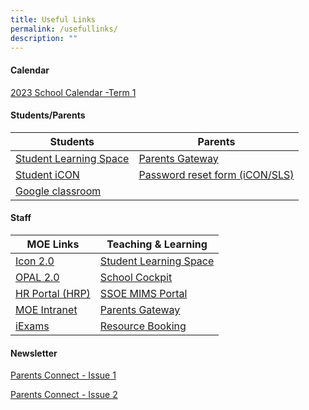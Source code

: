 ```yaml
---
title: Useful Links
permalink: /usefullinks/
description: ""
---
```

#### Calendar
[2023  School Calendar -Term 1](/files/2023_0004b_2023%20Term1%20Calendar.pdf)
#### Students/Parents



| Students | Parents| 
| ----------- | ----------- | 
| [Student Learning Space](https://vle.learning.moe.edu.sg/login)    | [Parents Gateway](https://pg.moe.edu.sg/)   |
 | [Student iCON](https://workspace.google.com/dashboard)     | [Password reset form (iCON/SLS)](https://forms.gle/bd2dREPKXXsBuiiq6)    |
 | [Google classroom](Workspace.google.com/dashboard)    |     |
 




#### Staff


| MOE Links | Teaching & Learning |
| -------- | -------- | 
| [Icon 2.0](https://icon.moe.edu.sg)     | [Student Learning Space](https://vle.learning.moe.edu.sg/login)    | 
| [OPAL 2.0](https://www.opal2.moe.edu.sg/app/learner)   | [School Cockpit](https://schoolcockpit.moe.gov.sg/)    | 
| [HR Portal (HRP)](https://www.hrp.gov.sg)    | [SSOE MIMS Portal](https://portal.mims.moe.gov.sg/idmdash)    | 
| [MOE Intranet](https://intranet.moe.gov.sg/)    | [Parents Gateway](https://pg.moe.edu.sg/)     | 
| [iExams](https://iexams.seab.gov.sg/sso/login?service=https%3A%2F%2Fiexams.seab.gov.sg%2Fsso%2Foauth2.0%2FcallbackAuthorize%3Fclient_id%3Diexams2-prod%26redirect_uri%3Dhttps%253A%252F%252Fiexams.seab.gov.sg%252Fiexams2%252Flogin%252Foauth2%252Fcode%252Fiexams2-prod%26response_type%3Dcode%26client_name%3DCasOAuthClient) | [Resource Booking](https://rbs.avero-tech.com/)    | 



#### Newsletter

[Parents Connect - Issue 1](/files/PARENTS%20CONNECT%20@%20ADPS%20Issue%201.pdf)

[Parents Connect - Issue 2](/files/Parents%20Connect%20@ADPS%20Issue%202.pdf)